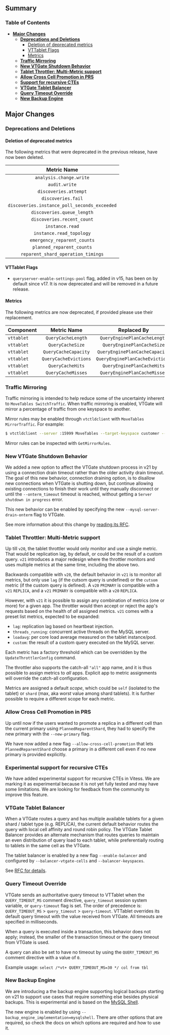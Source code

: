
## Summary

### Table of Contents

- **[Major Changes](#major-changes)**
  - **[Deprecations and Deletions](#deprecations-and-deletions)**
    - [Deletion of deprecated metrics](#metric-deletion)
    - [VTTablet Flags](#vttablet-flags)
    - [Metrics](#deprecations-metrics)
  - **[Traffic Mirroring](#traffic-mirroring)**
  - **[New VTGate Shutdown Behavior](#new-vtgate-shutdown-behavior)**
  - **[Tablet Throttler: Multi-Metric support](#tablet-throttler)**
  - **[Allow Cross Cell Promotion in PRS](#allow-cross-cell)**
  - **[Support for recursive CTEs](#recursive-cte)**
  - **[VTGate Tablet Balancer](#tablet-balancer)**
  - **[Query Timeout Override](#query-timeout)**
  - **[New Backup Engine](#new-backup-engine)**

## <a id="major-changes"/>Major Changes

### <a id="deprecations-and-deletions"/>Deprecations and Deletions

#### <a id="metric-deletion"/>Deletion of deprecated metrics

The following metrics that were deprecated in the previous release, have now been deleted.


|                 Metric Name                  |
|:--------------------------------------------:|
|           `analysis.change.write`            |        
|                `audit.write`                 |     
|            `discoveries.attempt`             |          
|              `discoveries.fail`              |        
| `discoveries.instance_poll_seconds_exceeded` | 
|          `discoveries.queue_length`          |       
|          `discoveries.recent_count`          |        
|               `instance.read`                |            
|           `instance.read_topology`           |       
|         `emergency_reparent_counts`          |       
|          `planned_reparent_counts`           |      
|      `reparent_shard_operation_timings`      |  

#### <a id="vttablet-flags"/>VTTablet Flags

- `queryserver-enable-settings-pool` flag, added in v15, has been on by default since v17. 
It is now deprecated and will be removed in a future release.

#### <a id="deprecations-metrics"/>Metrics

The following metrics are now deprecated, if provided please use their replacement.

| Component  |      Metric Name      |           Replaced By           |
|------------|:---------------------:|:-------------------------------:|
| `vttablet` |  `QueryCacheLength`   |  `QueryEnginePlanCacheLength`   |
| `vttablet` |   `QueryCacheSize`    |   `QueryEnginePlanCacheSize`    |
| `vttablet` | `QueryCacheCapacity`  | `QueryEnginePlanCacheCapacity`  |
| `vttablet` | `QueryCacheEvictions` | `QueryEnginePlanCacheEvictions` |
| `vttablet` |   `QueryCacheHits`    |   `QueryEnginePlanCacheHits`    |
| `vttablet` |  `QueryCacheMisses`   |  `QueryEnginePlanCacheMisses`   |


### <a id="traffic-mirroring"/>Traffic Mirroring

Traffic mirroring is intended to help reduce some of the uncertainty inherent to `MoveTables SwitchTraffic`. When traffic mirroring is enabled, VTGate will mirror a percentage of traffic from one keyspace to another.

Mirror rules may be enabled through `vtctldclient` with `MoveTables MirrorTraffic`. For example:

```bash
$ vtctldclient --server :15999 MoveTables --target-keyspace customer --workflow commerce2customer MirrorTraffic --percent 5.0
```

Mirror rules can be inspected with `GetMirrorRules`.

### <a id="new-vtgate-shutdown-behavior"/>New VTGate Shutdown Behavior

We added a new option to affect the VTGate shutdown process in v21 by using a connection drain timeout rather than the older activity drain timeout.
The goal of this new behavior, connection draining option, is to disallow new connections when VTGate is shutting down,
but continue allowing existing connections to finish their work until they manually disconnect or until the `--onterm_timeout` timeout is reached,
without getting a `Server shutdown in progress` error.

This new behavior can be enabled by specifying the new `--mysql-server-drain-onterm` flag to VTGate.

See more information about this change by [reading its RFC](https://github.com/vitessio/vitess/issues/15971).

### <a id="tablet-throttler"/>Tablet Throttler: Multi-Metric support

Up till `v20`, the tablet throttler would only monitor and use a single metric. That would be replication lag, by default, or could be the result of a custom query. `v21` introduces a major redesign where the throttler monitors and uses multiple metrics at the same time, including the above two.

Backwards compatible with `v20`, the default behavior in `v21` is to monitor all metrics, but only use `lag` (if the cutsom query is undefined) or the `cutsom` metric (if the custom query is defined). A `v20` `PRIMARY` is compatible with a `v21` `REPLICA`, and a `v21` `PRIMARY` is compatible with a `v20` `REPLICA`.

However, with `v21` it is possible to assign any combination of metrics (one or more) for a given app. The throttler would then accept or reject the app's requests based on the health of _all_ assigned metrics. `v21` comes with a preset list metrics, expected to be expanded:

- `lag`: replication lag based on heartbeat injection.
- `threads_running`: concurrent active threads on the MySQL server.
- `loadavg`: per core load average measured on the tablet instance/pod.
- `custom`: the result of a custom query executed on the MySQL server.

Each metric has a factory threshold which can be overridden by the `UpdateThrottlerConfig` command.

The throttler also supports the catch-all `"all"` app name, and it is thus possible to assign metrics to _all_ apps. Explicit app to metric assignments will override the catch-all configuration.

Metrics are assigned a default _scope_, which could be `self` (isolated to the tablet) or `shard` (max, aka _worst_ value among shard tablets). It is further possible to require a different scope for each metric.

### <a id="allow-cross-cell"/>Allow Cross Cell Promotion in PRS
Up until now if the users wanted to promote a replica in a different cell than the current primary using `PlannedReparentShard`, they had to specify the new primary with the `--new-primary` flag.

We have now added a new flag `--allow-cross-cell-promotion` that lets `PlannedReparentShard` choose a primary in a different cell even if no new primary is provided explicitly.

### <a id="recursive-cte"/>Experimental support for recursive CTEs
We have added experimental support for recursive CTEs in Vitess. We are marking it as experimental because it is not yet fully tested and may have some limitations. We are looking for feedback from the community to improve this feature.

### <a id="tablet-balancer"/>VTGate Tablet Balancer
When a VTGate routes a query and has multiple available tablets for a given shard / tablet type (e.g. REPLICA), the current default behavior routes the query with local cell affinity and round robin policy. The VTGate Tablet Balancer provides an alternate mechanism that routes queries to maintain an even distribution of query load to each tablet, while preferentially routing to tablets in the same cell as the VTGate.

The tablet balancer is enabled by a new flag `--enable-balancer` and configured by `--balancer-vtgate-cells` and `--balancer-keyspaces`.

See [RFC for details](https://github.com/vitessio/vitess/issues/12241).

### <a id="query-timeout"/>Query Timeout Override
VTGate sends an authoritative query timeout to VTTablet when the `QUERY_TIMEOUT_MS` comment directive, 
`query_timeout` session system variable, or `query-timeout` flag is set. 
The order of precedence is: `QUERY_TIMEOUT_MS` > `query_timeout` > `query-timeout`. 
VTTablet overrides its default query timeout with the value received from VTGate. 
All timeouts are specified in milliseconds.

When a query is executed inside a transaction, this behavior does not apply; instead, 
the smaller of the transaction timeout or the query timeout from VTGate is used.

A query can also be set to have no timeout by using the `QUERY_TIMEOUT_MS` comment directive with a value of `0`.

Example usage:
`select /*vt+ QUERY_TIMEOUT_MS=30 */ col from tbl`

### <a id="new-backup-engine"/>New Backup Engine

We are introducing a the backup engine supporting logical backups starting on v21 to support use cases that require something else besides physical backups. This is experimental and is based on the 
[MySQL Shell](https://dev.mysql.com/doc/mysql-shell/8.0/en/).

The new engine is enabled by using `--backup_engine_implementation=mysqlshell`. There are other options that are required, so check the docs on which options are required and how to use it.
